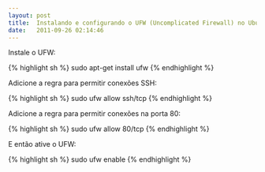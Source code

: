 ```yaml
---
layout: post
title:  Instalando e configurando o UFW (Uncomplicated Firewall) no Ubuntu 10.04
date:   2011-09-26 02:14:46
---
```

Instale o UFW:

{% highlight sh %}
sudo apt-get install ufw
{% endhighlight %}

Adicione a regra para permitir conexões SSH:

{% highlight sh %}
sudo ufw allow ssh/tcp
{% endhighlight %}

Adicione a regra para permitir conexões na porta 80:

{% highlight sh %}
sudo ufw allow 80/tcp
{% endhighlight %}

E então ative o UFW:

{% highlight sh %}
sudo ufw enable
{% endhighlight %}
